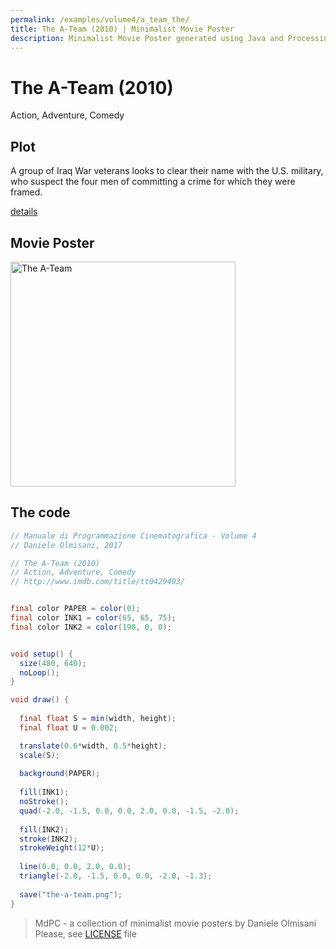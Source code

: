 ```yaml
---
permalink: /examples/volume4/a_team_the/
title: The A-Team (2010) | Minimalist Movie Poster
description: Minimalist Movie Poster generated using Java and Processing.
---
```


# The A-Team (2010)

Action, Adventure, Comedy

## Plot
A group of Iraq War veterans looks to clear their name with the U.S. military, who suspect the four men of committing a crime for which they were framed.

[details](https://www.imdb.com/title/tt0429493/)

## Movie Poster
<img src="the-a-team.png"  width="360px" title="The A-Team">


## The code
```java
// Manuale di Programmazione Cinematografica - Volume 4
// Daniele Olmisani, 2017

// The A-Team (2010)
// Action, Adventure, Comedy
// http://www.imdb.com/title/tt0429493/


final color PAPER = color(0);
final color INK1 = color(65, 65, 75);
final color INK2 = color(190, 0, 0);


void setup() {
  size(480, 640);
  noLoop();
}

void draw() {
  
  final float S = min(width, height);
  final float U = 0.002;

  translate(0.6*width, 0.5*height);
  scale(S);
  
  background(PAPER);
  
  fill(INK1);
  noStroke();
  quad(-2.0, -1.5, 0.0, 0.0, 2.0, 0.0, -1.5, -2.0);
  
  fill(INK2);
  stroke(INK2);
  strokeWeight(12*U);
  
  line(0.0, 0.0, 2.0, 0.0);
  triangle(-2.0, -1.5, 0.0, 0.0, -2.0, -1.3);
  
  save("the-a-team.png");
}
```

> MdPC - a collection of minimalist movie posters
> by Daniele Olmisani
> Please, see [LICENSE](../../../LICENSE) file
